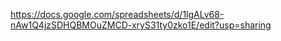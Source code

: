 https://docs.google.com/spreadsheets/d/1lgALv68-nAw1Q4jzSDHQBMOuZMCD-xryS31ty0zko1E/edit?usp=sharing
